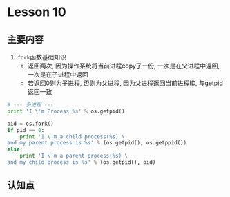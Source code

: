 # Lesson 10

## 主要内容
1. `fork`函数基础知识
    - 返回两次, 因为操作系统将当前进程copy了一份, 一次是在父进程中返回, 一次是在子进程中返回
    - 若返回0则为子进程, 否则为父进程, 因为父进程返回当前进程ID, 与getpid返回一致

```python
# --- 多进程 ---
print 'I \'m Process %s' % os.getpid()

pid = os.fork()
if pid == 0:
    print 'I \'m a child process(%s) \
and my parent process is %s' % (os.getpid(), os.getppid())
else:
    print 'I \'m a parent process(%s) \
and my child process is %s' % (os.getpid(), pid)
```

## 认知点

